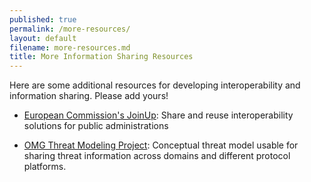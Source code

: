 ```yaml
---
published: true
permalink: /more-resources/
layout: default
filename: more-resources.md
title: More Information Sharing Resources
---
```


Here are some additional resources for developing interoperability and information sharing. Please add yours!

* [European Commission's JoinUp](https://joinup.ec.europa.eu/): Share and reuse interoperability solutions for public administrations

* [OMG Threat Modeling Project](https://github.com/omg-threat-modeling/phase1): Conceptual threat model usable for sharing threat information across domains and different protocol platforms. 
